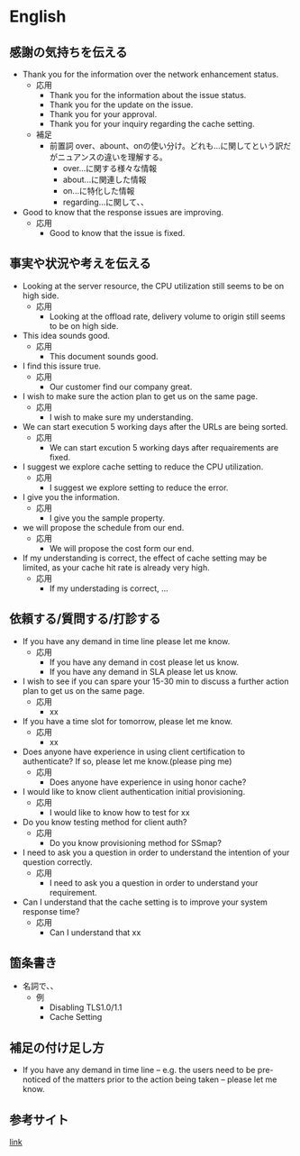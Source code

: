 # English

## 感謝の気持ちを伝える
- Thank you for the information over the network enhancement status.
  - 応用
    - Thank you for the information about the issue status.
    - Thank you for the update on the issue.
    - Thank you for your approval.
    - Thank you for your inquiry regarding the cache setting.
  - 補足
    - 前置詞 over、abount、onの使い分け。どれも...に関してという訳だがニュアンスの違いを理解する。
      - over...に関する様々な情報
      - about...に関連した情報
      - on...に特化した情報
      - regarding...に関して、、
- Good to know that the response issues are improving.
  - 応用
    - Good to know that the issue is fixed.
## 事実や状況や考えを伝える
- Looking at the server resource, the CPU utilization still seems to be on high side.
  - 応用
    - Looking at the offload rate, delivery volume to origin still seems to be on high side.
- This idea sounds good.
  - 応用
    - This document sounds good.
- I find this issure true.
  - 応用
    - Our customer find our company great.
- I wish to make sure the action plan to get us on the same page.
  - 応用
    - I wish to make sure my understanding.
- We can start execution 5 working days after the URLs are being sorted.
  - 応用
    - We can start excution 5 working days after requairements are fixed.
- I suggest we explore cache setting to reduce the CPU utilization.
  - 応用
    - I suggest we explore setting to reduce the error.
- I give you the information.
  - 応用
    - I give you the sample property.
- we will propose the schedule from our end. 
  - 応用
    - We will propose the cost form our end.
- If my understanding is correct, the effect of cache setting may be limited, as your cache hit rate is already very high.
  - 応用
    - If my understading is correct, ...
## 依頼する/質問する/打診する
- If you have any demand in time line please let me know. 
  - 応用
    - If you have any demand in cost please let us know.
    - If you have any demand in SLA please let us know.
- I wish to see if you can spare your 15-30 min to discuss a further action plan to get us on the same page.
  - 応用
    - xx
- If you have a time slot for tomorrow, please let me know.
  - 応用
    - xx
- Does anyone have experience in using client certification to authenticate? If so, please let me know.(please ping me)
  - 応用
    - Does anyone have experience in using honor cache?
- I would like to know client authentication initial provisioning.
  - 応用
    - I would like to know how to test for xx
- Do you know testing method for client auth?
  - 応用 
    - Do you know provisioning method for SSmap?
- I need to ask you a question in order to understand the intention of your question correctly.
  - 応用
    - I need to ask you a question in order to understand your requirement.
- Can I understand that the cache setting is to improve your system response time?
  - 応用
    - Can I understand that xx

## 箇条書き
- 名詞で、、
  - 例
    - Disabling TLS1.0/1.1
    - Cache Setting

## 補足の付け足し方
- If you have any demand in time line – e.g. the users need to be pre-noticed of the matters prior to the action being taken – please let me know. 

## 参考サイト
[link](https://progrit-media.jp/144)